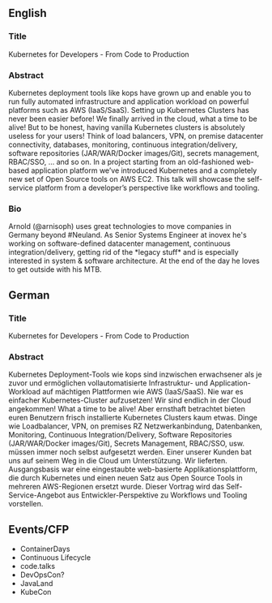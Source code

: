 ## English

### Title
Kubernetes for Developers - From Code to Production

### Abstract
Kubernetes deployment tools like kops have grown up and enable you to run fully automated infrastructure and application workload on powerful platforms such as AWS (IaaS/SaaS). Setting up Kubernetes Clusters has never been easier before! We finally arrived in the cloud, what a time to be alive!
But to be honest, having vanilla Kubernetes clusters is absolutely useless for your users! Think of load balancers, VPN, on premise datacenter connectivity, databases, monitoring, continuous integration/delivery, software repositories (JAR/WAR/Docker images/Git), secrets management, RBAC/SSO, … and so on.
In a project starting from an old-fashioned web-based application platform we’ve introduced Kubernetes and a completely new set of Open Source tools on AWS EC2.
This talk will showcase the self-service platform from a developer’s perspective like workflows and tooling.

### Bio

Arnold (@arnisoph) uses great technologies to move companies in Germany beyond #Neuland. As Senior Systems Engineer at inovex he's working on software-defined datacenter management, continuous integration/delivery, getting rid of the \*legacy stuff\* and is especially interested in system & software architecture. At the end of the day he loves to get outside with his MTB.

## German

### Title
Kubernetes for Developers - From Code to Production

### Abstract
Kubernetes Deployment-Tools wie kops sind inzwischen erwachsener als je zuvor und ermöglichen vollautomatisierte Infrastruktur- und Application-Workload auf mächtigen Plattformen wie AWS (IaaS/SaaS). Nie war es einfacher Kubernetes-Cluster aufzusetzen! Wir sind endlich in der Cloud angekommen! What a time to be alive!
Aber ernsthaft betrachtet bieten euren Benutzern frisch installierte Kubernetes Clusters kaum etwas. Dinge wie Loadbalancer, VPN, on premises RZ Netzwerkanbindung, Datenbanken, Monitoring, Continuous Integration/Delivery, Software Repositories (JAR/WAR/Docker images/Git), Secrets Management, RBAC/SSO, usw. müssen immer noch selbst aufgesetzt werden.
Einer unserer Kunden bat uns auf seinem Weg in die Cloud um Unterstützung. Wir lieferten. Ausgangsbasis war eine eingestaubte web-basierte Applikationsplattform, die durch Kubernetes und einen neuen Satz aus Open Source Tools in mehreren AWS-Regionen ersetzt wurde.
Dieser Vortrag wird das Self-Service-Angebot aus Entwickler-Perspektive zu Workflows und Tooling vorstellen.

## Events/CFP

* ContainerDays
* Continuous Lifecycle
* code.talks
* DevOpsCon?
* JavaLand
* KubeCon
